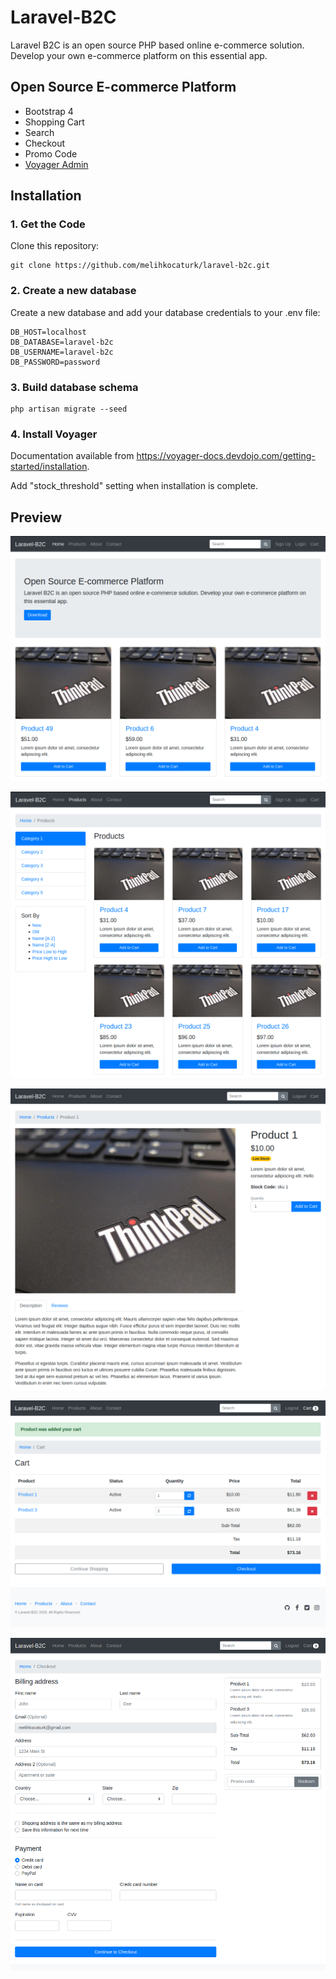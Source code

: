 
# Laravel-B2C

Laravel B2C is an open source PHP based online e-commerce solution. Develop your own e-commerce platform on this essential app.

## Open Source E-commerce Platform

* Bootstrap 4
* Shopping Cart
* Search
* Checkout
* Promo Code
* [Voyager Admin](https://github.com/the-control-group/voyager)

## Installation

### 1. Get the Code
Clone this repository:
```
git clone https://github.com/melihkocaturk/laravel-b2c.git
```

### 2. Create a new database
Create a new database and add your database credentials to your .env file:
```
DB_HOST=localhost
DB_DATABASE=laravel-b2c
DB_USERNAME=laravel-b2c
DB_PASSWORD=password
```

### 3. Build database schema
```
php artisan migrate --seed
```
### 4. Install Voyager

Documentation available from https://voyager-docs.devdojo.com/getting-started/installation.

Add "stock_threshold" setting when installation is complete.

## Preview

![Home](public/preview/01.png)

![Products](public/preview/02.png)

![Product](public/preview/03.png)

![Cart](public/preview/04.png)

![Checkout](public/preview/05.png)

